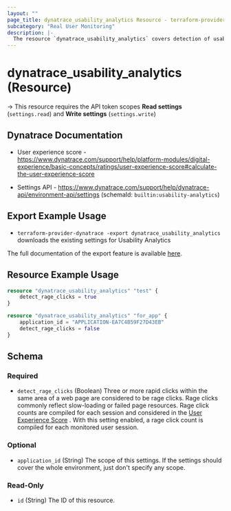 ```yaml
---
layout: ""
page_title: dynatrace_usability_analytics Resource - terraform-provider-dynatrace"
subcategory: "Real User Monitoring"
description: |-
  The resource `dynatrace_usability_analytics` covers detection of usability issues within your application. User action types that commonly reflect user frustration include dead clicks, rage clicks, rage rotates, and page refreshes
---
```


# dynatrace_usability_analytics (Resource)

-> This resource requires the API token scopes **Read settings** (`settings.read`) and **Write settings** (`settings.write`)

## Dynatrace Documentation

- User experience score - https://www.dynatrace.com/support/help/platform-modules/digital-experience/basic-concepts/ratings/user-experience-score#calculate-the-user-experience-score

- Settings API - https://www.dynatrace.com/support/help/dynatrace-api/environment-api/settings (schemaId: `builtin:usability-analytics`)

## Export Example Usage

- `terraform-provider-dynatrace -export dynatrace_usability_analytics` downloads the existing settings for Usability Analytics

The full documentation of the export feature is available [here](https://dt-url.net/h203qmc).

## Resource Example Usage

```terraform
resource "dynatrace_usability_analytics" "test" {
    detect_rage_clicks = true
}

resource "dynatrace_usability_analytics" "for_app" {
    application_id = "APPLICATION-EA7C4B59F27D43EB"
    detect_rage_clicks = false
}
```

<!-- schema generated by tfplugindocs -->
## Schema

### Required

- `detect_rage_clicks` (Boolean) Three or more rapid clicks within the same area of a web page are considered to be rage clicks. Rage clicks commonly reflect slow-loading or failed page resources. Rage click counts are compiled for each session and considered in the [User Experience Score](https://dt-url.net/39034wt) .
With this setting enabled, a rage click count is compiled for each monitored user session.

### Optional

- `application_id` (String) The scope of this settings. If the settings should cover the whole environment, just don't specify any scope.

### Read-Only

- `id` (String) The ID of this resource.
 
